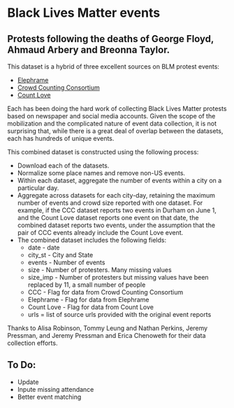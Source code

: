 # Black Lives Matter events
## Protests following the deaths of George Floyd, Ahmaud Arbery and Breonna Taylor. 


This dataset is a hybrid of three excellent sources on BLM protest events:   
* [Elephrame](https://elephrame.com/textbook/BLM/chart)   
* [Crowd Counting Consortium](https://sites.google.com/view/crowdcountingconsortium/view-download-the-data?authuser=0)  
*  [Count Love](https://countlove.org)

Each has been doing the hard work of collecting Black Lives Matter protests based on newspaper and social media accounts. Given the scope of the mobilization and the complicated nature of event data collection, it is not surprising that, while there is a great deal of overlap between the datasets, each has hundreds of unique events. 

This combined dataset is constructed using the following process:   
* Download each of the datasets.     
* Normalize some place names and remove non-US events.   
* Within each dataset, aggregate the number of events within a city on a particular day.   
* Aggregate across datasets for each city-day, retaining the maximum number of events and crowd size reported with one dataset. For example, if the CCC dataset reports two events in Durham on June 1, and the Count Love dataset reports one event on that date, the combined dataset reports two events, under the assumption that the pair of CCC events already include the  Count Love event.   
* The combined dataset includes the following fields:   
   * date - date    
   * city_st - City and State    
   * events - Number of events   
   * size - Number of protesters. Many missing values   
   * size_imp - Number of protesters but missing values have been replaced by 11, a small number of people   
   * CCC - Flag for data from Crowd Counting Consortium   
   * Elephrame - Flag for data from Elephrame   
   * Count Love    - Flag for data from Count Love    
   * urls = list of source urls provided with the original event reports   

Thanks to Alisa Robinson,  Tommy Leung and Nathan Perkins, Jeremy Pressman, and Jeremy Pressman and Erica Chenoweth for their data collection efforts.

## To Do:
* Update
* Inpute missing attendance
* Better event matching